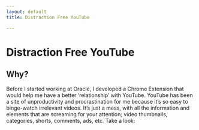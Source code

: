 ```yaml
---
layout: default
title: Distraction Free YouTube

---
```


# Distraction Free YouTube
## Why?
Before I started working at Oracle, I developed a Chrome Extension that would help me have a better ‘relationship’ with YouTube. YouTube has been a site of unproductivity and procrastination for me because it’s so easy to binge-watch irrelevant videos. It’s just a mess, with all the information and elements that are screaming for your attention; video thumbnails, categories, shorts, comments, ads, etc. Take a look:

